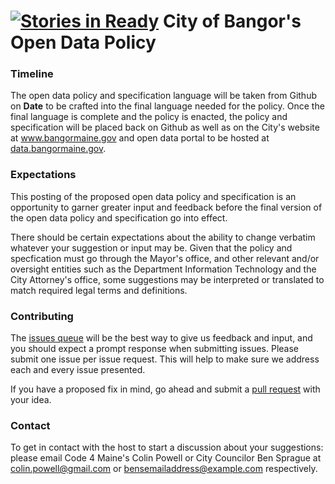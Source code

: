 [![Stories in Ready](https://badge.waffle.io/Code4Maine/Bangor-Open-Data-Policy.png?label=ready&title=Ready)](https://waffle.io/Code4Maine/Bangor-Open-Data-Policy)
City of Bangor's Open Data Policy
========================================================

### **Timeline**
The open data policy and specification language will be taken from Github on **Date** to be crafted into the final language needed for the policy. Once the final language is complete and the policy is enacted, the policy and specification will be placed back on Github as well as on the City's website at www.bangormaine.gov and open data portal to be hosted at [data.bangormaine.gov](data.bangormaine.gov). 

### **Expectations**
This posting of the proposed open data policy and specification is an opportunity to garner greater input and feedback before the final version of the open data policy and specification go into effect. 

There should be certain expectations about the ability to change verbatim whatever your suggestion or input may be. Given that the policy and specfication must go through the Mayor's office, and other relevant and/or oversight entities such as the Department Information Technology and the City Attorney's office, some suggestions may be interpreted or translated to match required legal terms and definitions. 

### **Contributing**
The [issues queue](https://github.com/code4maine/Bangor-Open-Data-Policy/issues) will be the best way to give us feedback and input, and you should expect a prompt response when submitting issues. Please submit one issue per issue request. This will help to make sure we address each and every issue presented. 

If you have a proposed fix in mind, go ahead and submit a [pull request](https://github.com/code4maine/Bangor-Open-Data-Policy/pulls) with your idea.

### **Contact**
To get in contact with the host to start a discussion about your suggestions: please email Code 4 Maine's Colin Powell or City Councilor Ben Sprague at colin.powell@gmail.com or bensemailaddress@example.com respectively.
